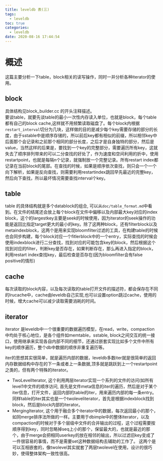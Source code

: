 ```yaml
---
title: leveldb 表(三)
tags:
  - leveldb
toc: true
categories:
  - leveldb
date: 2020-08-16 17:44:54
---
```



# 概述

这篇主要分析一下table，block相关的读写操作，同时一并分析各种iterator的使用。
<!--more-->
## block

具体结构见block_builder.cc 的开头注释描述。<br/>
要谈table，就要先谈table的最小一次性内存读入单位，也就是block，每个table都有自己的block cache,这样就不用频繁读取磁盘了。每个block内根据`restart_interval`切分为几块，这样做的目的是减少每个key需要存储的部分的长度，由于sstable中是顺序存储的，所以前后key都有相似的前缀，所以相邻key中后面那个会记录和之前那个相同的部分长度，之后才是自身独特的部分，然后是value，当然这样的后果是，要找到一个key的完整部分，需要遍历所有key，这就失去了顺序排列带来的可以二分查找的好处了，作为速度和空间利用的折中，使用restartpoint，也就是每隔n个记录，就强制放一个完整记录。所有restart index都记录在当前block的尾部。在查找的时候，如果是顺序依次查找，则只会一个一个向下解析，如果是反向查找，则需要利用restartindex跳回早先最近的完整key，然后向下查找，所以最坏情况需要查找interval个key。

## table

table 的具体结构就是多个datablock的组合, 可以从`doc/table_format.md`中看到。在文件的结尾还会放上每个block在文件中偏移以及内部最大key对应的index block，这个的largestkey主要是seek的时候使用，因为iterator的seek操作的功能是返回比指定target更大的最小的key。除了这两种block，还有filterblock以及metaindexblock，这两个是用来实现bloomfilter过滤的工具，在构建table的时候也会同步构建，每个block对应一个fitlerblock中的一个entry，实际查找的时候会使用indexblock进行二分查找，找到对应的可能包含key的block，然后根据这个找到对应的filter，判断key是否存在，如果判断存在，那么再进入指定的block，利用restart index查找key，最后检查是否存在(因为bloomfilter会有false positive的情形)

## cache

每次读取的block内容，以及每次读取的table打开文件的描述符，都会保存在不同的lrucache中，cache由leveldb自己实现,也可以设置option跳过cache，使用的时候，增大cache可以减少读取需要消耗的时间。

## iterator

iterator 是leveldb中一个很重要的数据遍历模型，在read，write，compaction中均处于核心地位，是各个组件如memtable，sstable, block之间交互的统一接口，使用继承来实现各自内部不同的细节，还通过嵌套实现比如多个文件中所有key的顺序遍历，整个db中数据的顺序非重复遍历等。

iter的思想其实很简单，就是遍历内部的数据，leveldb多数iter就是很简单的返回内存数据结构中存在的下一条或者上一条数据,顶多就是跳跃到上一个restartpoint之类的，但有两个特殊的iterator。
- TwoLevelIterator, 这个利用两层iterator实现一个系列的文件的访问(如所有level1中文件的顺序访问, 首先是文件meta信息的iter的遍历，然后是对于某个iter信息，打开文件，返回内部的table的iter，用来遍历内部的每一条entry。  同样table的iter其实也是一个twoleveliterator，首先是根据indexblock找到block，然后是block内部的iterator。
- MergingIterator, 这个用于融合多个iterator中的数据，每次返回最小的那个，如同merge排序法所做的一样。主要用于dbimple中的整体iterator，以及compaction的时候对于多个层级中文件的合并输出的过程，这个过程需要按顺序得到key，同时忽略掉seq上小的那个，保留最大的，也就是最近的那个，由于merge会把相同userkey的放在相邻的输出，所以过滤旧key变成了一件很容易的事情，而不是需要set这种数据结构去辅助的工作了。
这两个是可以互相嵌套的，像twolevel其实就套了两层twolevel在使用，设计的很巧妙，使得整体架构一致性很高。
